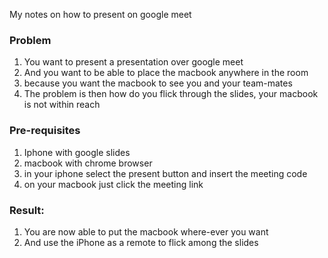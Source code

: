 My notes on how to present on google meet <!--more-->

### Problem
1. You want to present a presentation over google meet
2. And you want to be able to place the macbook anywhere in the room
3. because you want the macbook to see you and your team-mates
4. The problem is then how do you flick through the slides, your macbook is not within reach

### Pre-requisites
1. Iphone with google slides
2. macbook with chrome browser
3. in your iphone select the present button and insert the meeting code
4. on your macbook just click the meeting link

### Result:
1. You are now able to put the macbook where-ever you want  
2. And use the iPhone as a remote to flick among the slides
